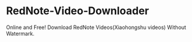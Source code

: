 # RedNote-Video-Downloader
Online and Free! Download RedNote Videos(Xiaohongshu videos) Without Watermark.
